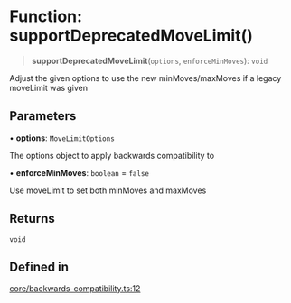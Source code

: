 # Function: supportDeprecatedMoveLimit()

> **supportDeprecatedMoveLimit**(`options`, `enforceMinMoves`): `void`

Adjust the given options to use the new minMoves/maxMoves if a legacy moveLimit was given

## Parameters

• **options**: `MoveLimitOptions`

The options object to apply backwards compatibility to

• **enforceMinMoves**: `boolean` = `false`

Use moveLimit to set both minMoves and maxMoves

## Returns

`void`

## Defined in

[core/backwards-compatibility.ts:12](https://github.com/Think-and-Dev/cartesi-boardgame/blob/8fd55e0812bf33145abcef1d5daf0bf23fa34815/src/core/backwards-compatibility.ts#L12)
